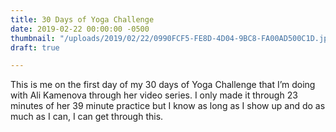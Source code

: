 ```yaml
---
title: 30 Days of Yoga Challenge
date: 2019-02-22 00:00:00 -0500
thumbnail: "/uploads/2019/02/22/0990FCF5-FE8D-4D04-9BC8-FA00AD500C1D.jpeg"
draft: true

---
```

This is me on the first day of my 30 days of Yoga Challenge that I’m doing with Ali Kamenova through her video series. I only made it through 23 minutes of her 39 minute practice but I know as long as I show up and do as much as I can, I can get through this. 